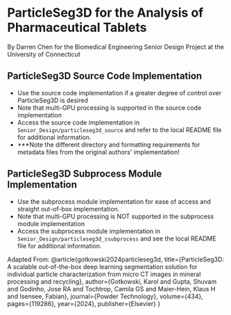 # ParticleSeg3D for the Analysis of Pharmaceutical Tablets
By Darren Chen for the Biomedical Engineering Senior Design Project at the University of Connecticut

## ParticleSeg3D Source Code Implementation
- Use the source code implementation if a greater degree of control over ParticleSeg3D is desired
- Note that multi-GPU processing is supported in the source code implementation
- Access the source code implementation in `Senior_Design/particleseg3d_source` and refer to the local README file for additional information.
- ***Note the different directory and formatting requirements for metadata files from the original authors' implementation!

## ParticleSeg3D Subprocess Module Implementation
- Use the subprocess module implementation for ease of access and straight out-of-box implementation.
- Note that multi-GPU processing is NOT supported in the subprocess module implementation
- Access the subprocess module implementation in `Senior_Design/particleseg3d_ssubprocess` and see the local README file for additional information.

Adapted From:
@article{gotkowski2024particleseg3d,
  title={ParticleSeg3D: A scalable out-of-the-box deep learning segmentation solution for individual particle characterization from micro CT images in mineral processing and recycling},
  author={Gotkowski, Karol and Gupta, Shuvam and Godinho, Jose RA and Tochtrop, Camila GS and Maier-Hein, Klaus H and Isensee, Fabian},
  journal={Powder Technology},
  volume={434},
  pages={119286},
  year={2024},
  publisher={Elsevier}
}
